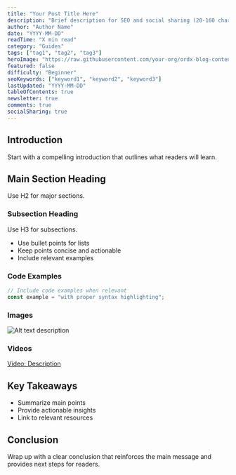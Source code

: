 ```yaml
---
title: "Your Post Title Here"
description: "Brief description for SEO and social sharing (20-160 characters)"
author: "Author Name"
date: "YYYY-MM-DD"
readTime: "X min read"
category: "Guides"
tags: ["tag1", "tag2", "tag3"]
heroImage: "https://raw.githubusercontent.com/your-org/ordx-blog-content/main/images/heroes/your-image.jpg"
featured: false
difficulty: "Beginner"
seoKeywords: ["keyword1", "keyword2", "keyword3"]
lastUpdated: "YYYY-MM-DD"
tableOfContents: true
newsletter: true
comments: true
socialSharing: true
---
```


## Introduction

Start with a compelling introduction that outlines what readers will learn.

## Main Section Heading

Use H2 for major sections.

### Subsection Heading

Use H3 for subsections.

- Use bullet points for lists
- Keep points concise and actionable
- Include relevant examples

### Code Examples

```javascript
// Include code examples when relevant
const example = "with proper syntax highlighting";
```

### Images

![Alt text description](https://raw.githubusercontent.com/your-org/ordx-blog-content/main/images/category/image-name.png)

### Videos

[Video: Description](https://raw.githubusercontent.com/your-org/ordx-blog-content/main/videos/category/video-name.mp4)

## Key Takeaways

- Summarize main points
- Provide actionable insights
- Link to relevant resources

## Conclusion

Wrap up with a clear conclusion that reinforces the main message and provides next steps for readers.
